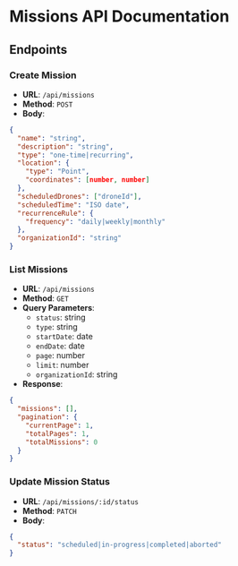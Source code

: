 # Missions API Documentation

## Endpoints

### Create Mission
- **URL**: `/api/missions`
- **Method**: `POST`
- **Body**:
```json
{
  "name": "string",
  "description": "string",
  "type": "one-time|recurring",
  "location": {
    "type": "Point",
    "coordinates": [number, number]
  },
  "scheduledDrones": ["droneId"],
  "scheduledTime": "ISO date",
  "recurrenceRule": {
    "frequency": "daily|weekly|monthly"
  },
  "organizationId": "string"
}
```

### List Missions
- **URL**: `/api/missions`
- **Method**: `GET`
- **Query Parameters**:
  - `status`: string
  - `type`: string
  - `startDate`: date
  - `endDate`: date
  - `page`: number
  - `limit`: number
  - `organizationId`: string
- **Response**:
```json
{
  "missions": [],
  "pagination": {
    "currentPage": 1,
    "totalPages": 1,
    "totalMissions": 0
  }
}
```

### Update Mission Status
- **URL**: `/api/missions/:id/status`
- **Method**: `PATCH`
- **Body**:
```json
{
  "status": "scheduled|in-progress|completed|aborted"
}
```

